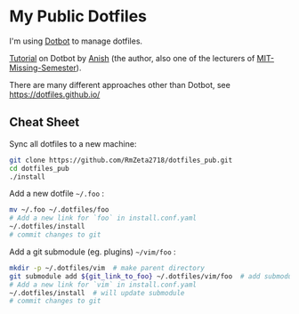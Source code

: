 # My Public Dotfiles

I'm using [Dotbot](https://github.com/anishathalye/dotbot) to manage dotfiles.

[Tutorial](https://www.anishathalye.com/2014/08/03/managing-your-dotfiles/) on Dotbot by [Anish](https://www.anishathalye.com/) (the author, also one of the lecturers of [MIT-Missing-Semester](https://missing.csail.mit.edu/)).

There are many different approaches other than Dotbot, see https://dotfiles.github.io/

## Cheat Sheet

Sync all dotfiles to a new machine:

```bash
git clone https://github.com/RmZeta2718/dotfiles_pub.git
cd dotfiles_pub
./install
```

Add a new dotfile `~/.foo` :

```bash
mv ~/.foo ~/.dotfiles/foo
# Add a new link for `foo` in install.conf.yaml
~/.dotfiles/install
# commit changes to git
```

Add a git submodule (eg. plugins) `~/vim/foo` :

```bash
mkdir -p ~/.dotfiles/vim  # make parent directory
git submodule add ${git_link_to_foo} ~/.dotfiles/vim/foo  # add submodule
# Add a new link for `vim` in install.conf.yaml
~/.dotfiles/install  # will update submodule
# commit changes to git
```
